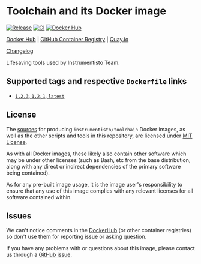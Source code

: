 Toolchain and its Docker image
==============================

[![Release](https://img.shields.io/github/v/release/instrumentisto/toolchain "Release")](https://github.com/instrumentisto/toolchain/releases)
[![CI](https://github.com/instrumentisto/toolchain/actions/workflows/ci.yml/badge.svg?branch=main "CI")](https://github.com/instrumentisto/toolchain/actions?query=workflow%3ACI+branch%3Amain)
[![Docker Hub](https://img.shields.io/docker/pulls/instrumentisto/toolchain?label=Docker%20Hub%20pulls "Docker Hub pulls")](https://hub.docker.com/r/instrumentisto/toolchain)

[Docker Hub](https://hub.docker.com/r/instrumentisto/toolchain)
| [GitHub Container Registry](https://github.com/orgs/instrumentisto/packages/container/package/toolchain)
| [Quay.io](https://quay.io/repository/instrumentisto/toolchain)

[Changelog](https://github.com/instrumentisto/toolchain/blob/main/CHANGELOG.md)

Lifesaving tools used by Instrumentisto Team.




## Supported tags and respective `Dockerfile` links

- [`1.2.3`, `1.2`, `1`, `latest`][d1]




## License

The [sources][92] for producing `instrumentisto/toolchain` Docker images, as well as the other scripts and tools in this repository, are licensed under [MIT License][91].

As with all Docker images, these likely also contain other software which may be under other licenses (such as Bash, etc from the base distribution, along with any direct or indirect dependencies of the primary software being contained).

As for any pre-built image usage, it is the image user's responsibility to ensure that any use of this image complies with any relevant licenses for all software contained within.




## Issues

We can't notice comments in the [DockerHub] (or other container registries) so don't use them for reporting issue or asking question.

If you have any problems with or questions about this image, please contact us through a [GitHub issue][90].




[DockerHub]: https://hub.docker.com

[90]: https://github.com/instrumentisto/toolchain/issues
[91]: https://github.com/instrumentisto/toolchain/blob/main/LICENSE.md
[92]: https://github.com/instrumentisto/toolchain

[d1]: https://github.com/instrumentisto/toolchain/blob/main/Dockerfile
